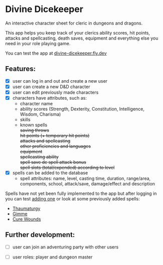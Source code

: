 # Divine Dicekeeper 

An interactive character sheet for cleric in dungeons and dragons.

This app helps you keep track of your clerics ability scores, hit points, attacks and spellcasting, death saves, equipment and everything else you need in your role playing game.

You can test the app at [divine-dicekeeper.fly.dev](https://divine-dicekeeper.fly.dev/)

## Features:

- [x] user can log in and out and create a new user
- [x] user can create a new D&D character
- [x] user can edit previously made characters
- [x] characters have attributes, such as:  
   - character name  
   - ability scores (Strength, Dexterity, Constitution, Intelligence, Wisdom, Charisma)  
   - skills  
   - known spells  
   ~~saving throws~~  
   ~~hit points (+ temporary hit points)~~  
   ~~attacks and spellcasting~~  
   ~~other proficiencies and languages~~  
   ~~equipment~~  
   ~~spellcasting ability~~  
   ~~spell save dc spell attack bonus~~  
   ~~spell slots (total/expended) according to level~~  
- [x] spells can be added to the database
	- spell attributes: name, level, casting time, duration, range/area, components, school, attack/save, damage/effect and description
 
Spells have not yet been fully implemented to the app but after logging in you can test [adding one](https://divine-dicekeeper.fly.dev/add_spell) or look at some previously added spells: 
- [Thaumaturgy](https://divine-dicekeeper.fly.dev/spell/1)
- [Gimme](https://divine-dicekeeper.fly.dev/spell/2)
- [Cure Wounds](https://divine-dicekeeper.fly.dev/spell/3)

## Further development:
- [ ] user can join an adventuring party with other users
- [ ] user roles: player and dungeon master

